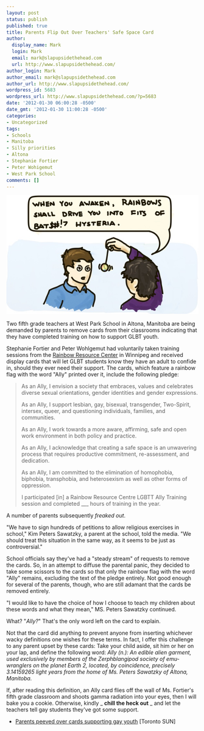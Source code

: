 ```yaml
---
layout: post
status: publish
published: true
title: Parents Flip Out Over Teachers' Safe Space Card
author:
  display_name: Mark
  login: Mark
  email: mark@slapupsidethehead.com
  url: http://www.slapupsidethehead.com/
author_login: Mark
author_email: mark@slapupsidethehead.com
author_url: http://www.slapupsidethehead.com/
wordpress_id: 5683
wordpress_url: http://www.slapupsidethehead.com/?p=5683
date: '2012-01-30 06:00:28 -0500'
date_gmt: '2012-01-30 11:00:28 -0500'
categories:
- Uncategorized
tags:
- Schools
- Manitoba
- Silly priorities
- Altona
- Stephanie Fortier
- Peter Wohigemut
- West Park School
comments: []
---
```

![A hypnotist waves a pendulum before an entranced man.](/wp-content/media/2012/01/hypnotist.jpg "It's the only explanation.")

Two fifth grade teachers at West Park School in Altona, Manitoba are being demanded by parents to remove cards from their classrooms indicating that they have completed training on how to support GLBT youth.

Stephanie Fortier and Peter Wohlgemut had voluntarily taken training sessions from the [Rainbow Resource Center](http://www.rainbowresourcecentre.org/ "Manitoba Rainbow Resource Centre") in Winnipeg and received display cards that will let GLBT students know they have an adult to confide in, should they ever need their support. The cards, which feature a rainbow flag with the word "Ally" printed over it, include the following pledge:

> As an Ally, I envision a society that embraces, values and celebrates diverse sexual orientations, gender identities and gender expressions.
> 
> As an Ally, I support lesbian, gay, bisexual, transgender, Two-Spirit, intersex, queer, and questioning individuals, families, and communities.
> 
> As an Ally, I work towards a more aware, affirming, safe and open work environment in both policy and practice.
> 
> As an Ally, I acknowledge that creating a safe space is an unwavering process that requires productive commitment, re-assessment, and dedication.
> 
> As an Ally, I am committed to the elimination of homophobia, biphobia, transphobia, and heterosexism as well as other forms of oppression.
> 
> I participated [in] a Rainbow Resource Centre LGBTT Ally Training session and completed \_\_\_ hours of training in the year.

A number of parents subsequently _freaked out_.

"We have to sign hundreds of petitions to allow religious exercises in school," Kim Peters Sawatzky, a parent at the school, told the media. "We should treat this situation in the same way, as it seems to be just as controversial."

School officials say they've had a "steady stream" of requests to remove the cards. So, in an attempt to diffuse the parental panic, they decided to take some scissors to the cards so that only the rainbow flag with the word "Ally" remains, excluding the text of the pledge entirely. Not good enough for several of the parents, though, who are still adamant that the cards be removed entirely.

"I would like to have the choice of how I choose to teach my children about these words and what they mean," MS. Peters Sawatzky continued.

What? "_Ally?_" That's the only word left on the card to explain.

Not that the card did anything to prevent anyone from inserting whichever wacky definitions one wishes for these terms. In fact, I offer this challenge to any parent upset by these cards: Take your child aside, sit him or her on your lap, and define the following word: _Ally (n.): An edible alien garment, used exclusively by members of the Zerphblangipod society of emu-wranglers on the planet Earth 2, located, by coincidence, precisely 3.14159265 light years from the home of Ms. Peters Sawatzky of Altona, Manitoba._

If, after reading this definition, an Ally card flies off the wall of Ms. Fortier's fifth grade classroom and shoots gamma radiation into your eyes, then I will bake you a cookie. Otherwise, kindly _ **chill the heck out** _ and let the teachers tell gay students they've got some support.

- [Parents peeved over cards supporting gay youth](http://www.torontosun.com/2012/01/26/queer-cards-peeve-parents) [Toronto SUN]
